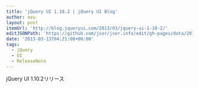 ```yaml
---
title: 'jQuery UI 1.10.2 | jQuery UI Blog'
author: azu
layout: post
itemUrl: 'http://blog.jqueryui.com/2013/03/jquery-ui-1-10-2/'
editJSONPath: 'https://github.com/jser/jser.info/edit/gh-pages/data/2013/03/index.json'
date: '2013-03-13T04:21:00+00:00'
tags:
  - jQuery
  - UI
  - ReleaseNote
---
```

jQuery UI 1.10.2リリース
